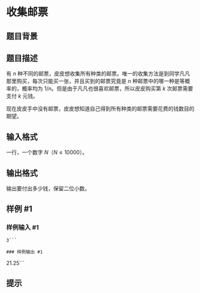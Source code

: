 # 收集邮票

## 题目背景



## 题目描述

有 $n$ 种不同的邮票，皮皮想收集所有种类的邮票。唯一的收集方法是到同学凡凡那里购买，每次只能买一张，并且买到的邮票究竟是 $n$ 种邮票中的哪一种是等概率的，概率均为 $1/n$。但是由于凡凡也很喜欢邮票，所以皮皮购买第 $k$ 次邮票需要支付 $k$ 元钱。

现在皮皮手中没有邮票，皮皮想知道自己得到所有种类的邮票需要花费的钱数目的期望。

## 输入格式

一行，一个数字 $N$（$N \le 10000$）。

## 输出格式

输出要付出多少钱，保留二位小数。

## 样例 #1

### 样例输入 #1
```
3```

### 样例输出 #1

```
21.25```

## 提示


